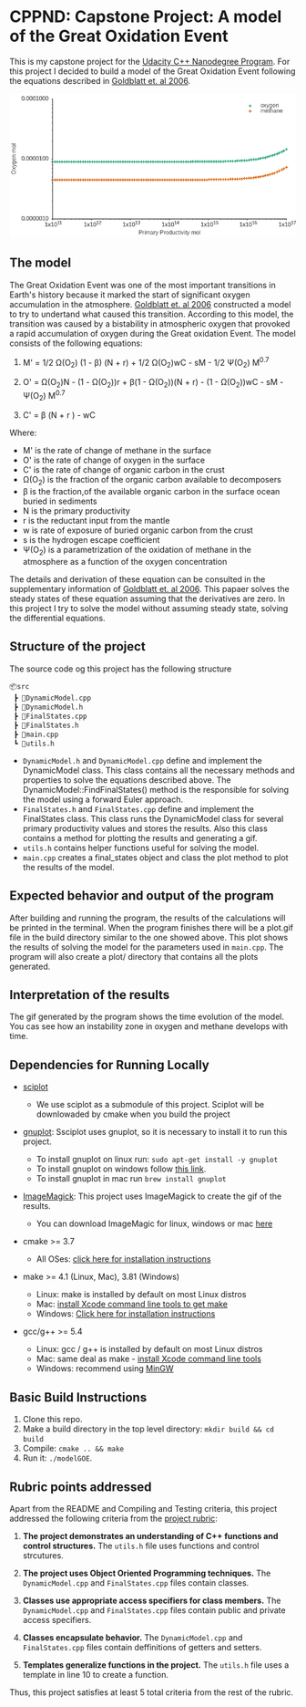 # CPPND: Capstone Project: A model of the Great Oxidation Event

This is my capstone project for the [Udacity C++ Nanodegree Program](https://www.udacity.com/course/c-plus-plus-nanodegree--nd213). For this project I decided to build a model of the Great Oxidation Event following the equations described in [Goldblatt et. al 2006](https://www.nature.com/articles/nature05169#:~:text=The%20bistability%20arises%20because%20ultraviolet,the%20lifetime%20of%20atmospheric%20oxygen.).

![](images/plot.gif)

## The model

The Great Oxidation Event was one of the most important transitions in Earth's history because it marked the start of significant oxygen accumulation in the atmosphere. [Goldblatt et. al 2006](https://www.nature.com/articles/nature05169#:~:text=The%20bistability%20arises%20because%20ultraviolet,the%20lifetime%20of%20atmospheric%20oxygen.) constructed a model to try to undertand what caused this transition. According to this model, the transition was caused by a bistability in atmospheric oxygen that provoked a rapid accumulation of oxygen during the Great oxidation Event. The model consists of the following equations:

1. M' = 1/2 &Omega;(O<sub>2</sub>) (1 - &beta;) (N + r) + 1/2 &Omega;(O<sub>2</sub>)wC - sM - 1/2 &Psi;(O<sub>2</sub>) M<sup>0.7</sup>

2. O' = &Omega;(O<sub>2</sub>)N - (1 - &Omega;(O<sub>2</sub>))r + &beta;(1 - &Omega;(O<sub>2</sub>))(N + r) - (1 - &Omega;(O<sub>2</sub>))wC - sM - &Psi;(O<sub>2</sub>) M<sup>0.7</sup>

3. C' = &beta; (N + r ) - wC

Where:

- M' is the rate of change of methane in the surface
- O' is the rate of change of oxygen in the surface
- C' is the rate of change of organic carbon in the crust
- &Omega;(O<sub>2</sub>) is the fraction of the organic carbon available to decomposers
- &beta; is the fraction,of the available organic carbon in the surface ocean buried in sediments
- N is the primary productivity
- r is the reductant input from the mantle
- w is rate of exposure of buried organic carbon from the crust
- s is the hydrogen escape coefficient
- &Psi;(O<sub>2</sub>) is a parametrization of the oxidation of methane in the atmosphere as a function of the oxygen concentration

The details and derivation of these equation can be consulted in the supplementary information of [Goldblatt et. al 2006](https://www.nature.com/articles/nature05169#:~:text=The%20bistability%20arises%20because%20ultraviolet,the%20lifetime%20of%20atmospheric%20oxygen.). This papaer solves the steady states of these equation assuming that the derivatives are zero. In this project I try to solve the model without assuming steady state, solving the differential equations.

## Structure of the project

The source code og this project has the following structure

	📦src
	 ┣ 📜DynamicModel.cpp
	 ┣ 📜DynamicModel.h
	 ┣ 📜FinalStates.cpp
	 ┣ 📜FinalStates.h
	 ┣ 📜main.cpp
	 ┗ 📜utils.h
	 
- `DynamicModel.h` and `DynamicModel.cpp` define and implement the DynamicModel class. This class contains all the necessary methods and properties to solve the equations described above. The DynamicModel::FindFinalStates() method is the responsible for solving the model using a forward Euler approach.
- `FinalStates.h` and `FinalStates.cpp` define and implement the FinalStates class. This class runs the DynamicModel class for several primary productivity values and stores the results. Also this class contains a method for plotting the results and generating a gif.
- `utils.h` contains helper functions useful for solving the model.
- `main.cpp` creates a final_states object and class the plot method to plot the results of the model.

## Expected behavior and output of the program

After building and running the program, the results of the calculations will be printed in the terminal. When the program finishes there will be a plot.gif file in the build directory similar to the one showed above. This plot shows the results of solving the model for the parameters used in `main.cpp`. The program will also create a plot/ directory that contains all the plots generated.

## Interpretation of the results

The gif generated by the program shows the time evolution of the model. You cas see how an instability zone in oxygen and methane develops with time.


## Dependencies for Running Locally
* [sciplot](https://github.com/sciplot/sciplot)
	* We use sciplot as a submodule of this project. Sciplot will be downlowaded by cmake when you build the project
* [gnuplot](http://www.gnuplot.info/): Ssciplot uses gnuplot, so it is necessary to install it to run this project. 
	* To install gnuplot on linux run: `sudo apt-get install -y gnuplot`
	* To install gnuplot on windows follow [this link](http://spiff.rit.edu/classes/ast601/gnuplot/install_windows.html).
	* To install gnuplot in mac run `brew install gnuplot`
* [ImageMagick](https://imagemagick.org/index.php): This project uses ImageMagick to create the gif of the results.
	* You can download ImageMagic for linux, windows or mac [here](https://imagemagick.org/script/download.php)
	
* cmake >= 3.7
  * All OSes: [click here for installation instructions](https://cmake.org/install/)
* make >= 4.1 (Linux, Mac), 3.81 (Windows)
  * Linux: make is installed by default on most Linux distros
  * Mac: [install Xcode command line tools to get make](https://developer.apple.com/xcode/features/)
  * Windows: [Click here for installation instructions](http://gnuwin32.sourceforge.net/packages/make.htm)
* gcc/g++ >= 5.4
  * Linux: gcc / g++ is installed by default on most Linux distros
  * Mac: same deal as make - [install Xcode command line tools](https://developer.apple.com/xcode/features/)
  * Windows: recommend using [MinGW](http://www.mingw.org/)

## Basic Build Instructions

1. Clone this repo.
2. Make a build directory in the top level directory: `mkdir build && cd build`
3. Compile: `cmake .. && make`
4. Run it: `./modelGOE`.

## Rubric points addressed 

Apart from the README and Compiling and Testing criteria, this project addressed the following criteria from the [project rubric](https://review.udacity.com/#!/rubrics/2533/view):

1. __The project demonstrates an understanding of C++ functions and control structures.__ The `utils.h` file uses functions and control strcutures.

2. __The project uses Object Oriented Programming techniques.__ The `DynamicModel.cpp` and `FinalStates.cpp` files contain classes.

3. __Classes use appropriate access specifiers for class members.__ The `DynamicModel.cpp` and `FinalStates.cpp` files contain public and private access specifiers.

4. __Classes encapsulate behavior.__ The `DynamicModel.cpp` and `FinalStates.cpp` files contain deffinitions of getters and setters.


5. __Templates generalize functions in the project.__ The `utils.h` file uses a template in line 10 to create a function. 

Thus, this project satisfies at least 5 total criteria from the rest of the rubric. 















